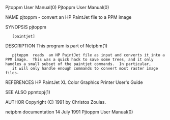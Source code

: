Pjtoppm User Manual(0)                                                                                                                                                                 Pjtoppm User Manual(0)



NAME
       pjtoppm - convert an HP PaintJet file to a PPM image


SYNOPSIS
       pjtoppm

       [paintjet]


DESCRIPTION
       This program is part of Netpbm(1)

       pjtoppm  reads  an HP PaintJet file as input and converts it into a PPM image.  This was a quick hack to save some trees, and it only handles a small subset of the paintjet commands.  In particular,
       it will only handle enough commands to convert most raster image files.


REFERENCES
       HP PaintJet XL Color Graphics Printer User's Guide


SEE ALSO
       ppmtopj(1)



AUTHOR
       Copyright (C) 1991 by Christos Zoulas.



netpbm documentation                                                                             14 July 1991                                                                          Pjtoppm User Manual(0)
